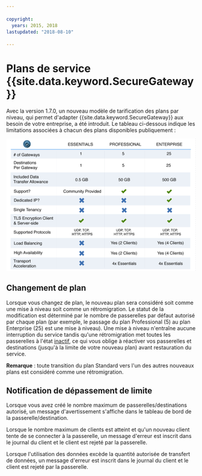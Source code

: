 ```yaml
---

copyright:
  years: 2015, 2018
lastupdated: "2018-08-10"

---
```


# Plans de service {{site.data.keyword.SecureGateway}}

Avec la version 1.7.0, un nouveau modèle de tarification des plans par niveau, qui permet d'adapter {{site.data.keyword.SecureGateway}} aux besoin de votre entreprise, a été introduit.  Le tableau ci-dessous indique les limitations associées à chacun des plans disponibles publiquement :

![Modèle de plan par niveau](./images/planDetails.png?raw=true "Modèle de plan par niveau")

## Changement de plan
Lorsque vous changez de plan, le nouveau plan sera considéré soit comme une mise à niveau soit comme un rétromigration.  Le statut de la modification est déterminé par le nombre de passerelles par défaut autorisé par chaque plan (par exemple, le passage du plan Professional (5) au plan Enterprise (25) est une mise à niveau).  Une mise à niveau n'entraîne aucune interruption du service tandis qu'une rétromigration met toutes les passerelles à l'état [inactif](./securegateway_faq.html#states), ce qui vous oblige à réactiver vos passerelles et destinations (jusqu'à la limite de votre nouveau plan) avant restauration du service.

<b>Remarque</b> : toute transition du plan Standard vers l'un des autres nouveaux plans est considéré comme une rétromigration.


## Notification de dépassement de limite
Lorsque vous avez créé le nombre maximum de passerelles/destinations autorisé, un message d'avertissement s'affiche dans le tableau de bord de la passerelle/destination.

Lorsque le nombre maximum de clients est atteint et qu'un nouveau client tente de se connecter à la passerelle, un message d'erreur est inscrit dans le journal du client et le client est rejeté par la passerelle.

Lorsque l'utilisation des données excède la quantité autorisée de transfert de données, un message d'erreur est inscrit dans le journal du client et le client est rejeté par la passerelle.
